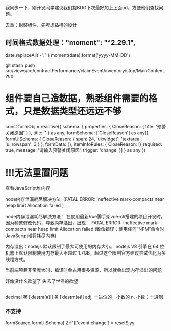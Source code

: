 我同步一下，刚开发同学建议我们提BUG下次最好加上上面url，方便他们查找问题。

去重：封装组件，先考虑插槽的设计

## 时间格式数据处理："moment": "^2.29.1",

date.replaceAll('-', '')
moment(date).format('yyyy-MM-DD')

git stash push src/views/co/contractPerformance/claimEvent/inventory/stop/MainContent.vue

# 组件要自己造数据，熟悉组件需要的格式，只是数据类型还远远不够
const formObj = reactive({
  schema: {
    properties: {
      CloseReason: { title: '预警关闭原因' }
    },
    title: ''
  } as any,
  formSchema: ['CloseReason'] as any[],
  formUiSchema: {
    CloseReason: {
      span: 24,
      'ui:widget': 'textarea',
      'ui:rowspan': 3
    }
  },
  formData: {},
  itemInfoRules: {
    CloseReason: [{ required: true, message: '请输入预警关闭原因', trigger: 'change' }]
  } as any
})

# !!!无法重置问题

查看JavaScript堆内存


node内存泄漏耗尽解决方法（FATAL ERROR: Ineffective mark-compacts near heap limit Allocation failed ）

node内存泄漏耗尽解决方法：
在使用最新Vue脚手架vue-cli搭建的项目开发时，因为频繁修改代码，导致内存溢出，出现：
FATAL ERROR: Ineffective mark-compacts near heap limit Allocation failed
(致命错误：使用任何“NPM”命令时JavaScript堆将耗尽内存)

内存溢出：nodejs 默认限制了最大可使用的内存大小。
nodejs V8 引擎在 64 位机器上默认限制使用内存最大不超过 1.7GB，超过这个限制官方建议尝试优化为多线程方式。

当前端项目非常庞大时，编译时会占用很多资源，所以就会出现内存溢出的问题。


好像没什么欲望了
 失去了世俗的欲望'


 ## 
 decimal
英 [ˈdesɪm(ə)l]  美 [ˈdesɪm(ə)l] 
adj. 十进位的，小数的
n. 小数；十进制


### 不支持
formSource.formUiSchema['Zrf']['event:change'] = resetSjyy














